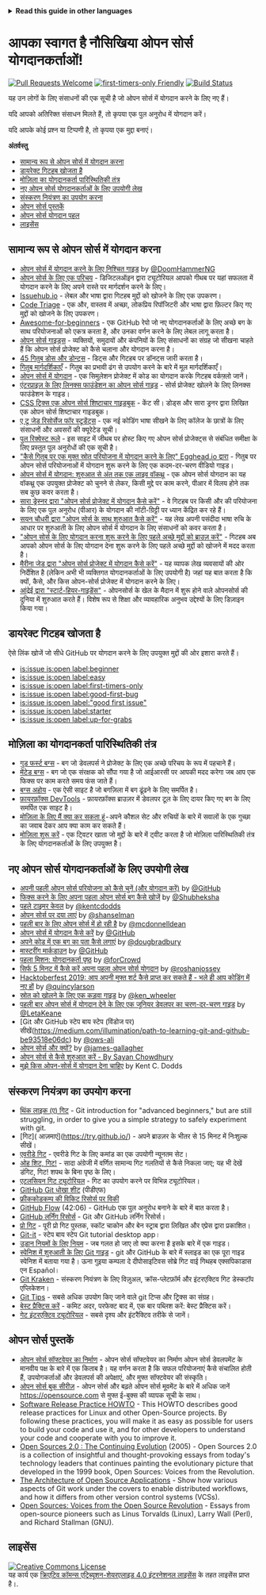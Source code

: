 <!-- Do not translate this -->
<details>
<summary>
<strong> Read this guide in other languages </strong>
</summary>
    <ul>
        <li><a href="./README.md"> English </a></li>
        <li><a href="./README-BN.md"> বাংলা </a></li>
        <li><a href="./README-CN.md"> 中文 </a></li>
        <li><a href="./README-RU.md"> русский </a></li>
        <li><a href="./README-RO.md"> Românesc </a></li>
        <li><a href="./README-IT.md"> Italiano </a></li>
        <li><a href="./README-ES.md"> Español </a></li>
        <li><a href="./README-pt-BR.md"> Português (BR) </a></li>
        <li><a href="./README-DE.md"> Deutsch </a></li>
        <li><a href="./README-GR.md"> Ελληνικά </a></li>
        <li><a href="./README-FR.md"> Français </a></li>
        <li><a href="./README-KO.md"> 한국어 </a></li>
        <li><a href="./README-JA.md"> 日本語 </a></li>
        <li><a href="./README-HI.md"> हिंदी </a></li>
    </ul>
</details>
<!-- Do not translate this -->

# आपका स्वागत है नौसिखिया ओपन सोर्स योगदानकर्ताओं!

[![Pull Requests Welcome](https://img.shields.io/badge/PRs-welcome-brightgreen.svg?style=flat)](http://makeapullrequest.com)
[![first-timers-only Friendly](https://img.shields.io/badge/first--timers--only-friendly-blue.svg)](https://www.firsttimersonly.com/)
[![Build Status](https://api.travis-ci.org/freeCodeCamp/how-to-contribute-to-open-source.svg?branch=master)](https://travis-ci.org/freeCodeCamp/how-to-contribute-to-open-source)

यह उन लोगों के लिए संसाधनों की एक सूची है जो ओपन सोर्स में योगदान करने के लिए नए हैं।

यदि आपको अतिरिक्त संसाधन मिलते हैं, तो कृपया एक पुल अनुरोध में योगदान करें।

यदि आपके कोई प्रश्न या टिप्पणी है, तो कृपया एक मुद्दा बनाएं।

**अंतर्वस्तु**

- [सामान्य रूप से ओपन सोर्स में योगदान करना](#contributing-to-open-source-in-general)
- [डायरेक्ट गिटहब खोजता है](#direct-github-searches)
- [मोज़िला का योगदानकर्ता पारिस्थितिकी तंत्र](#mozillas-contributor-ecosystem)
- [नए ओपन सोर्स योगदानकर्ताओं के लिए उपयोगी लेख](#useful-articles-for-new-open-source-contributors)
- [संस्करण नियंत्रण का उपयोग करना](#using-version-control)
- [ओपन सोर्स पुस्तकें](#open-source-books)
- [ओपन सोर्स योगदान पहल](#open-source-contribution-initiatives)
- [लाइसेंस](#license)

## सामान्य रूप से ओपन सोर्स में योगदान करना
- [ओपन सोर्स में योगदान करने के लिए निश्चित गाइड](https://www.freecodecamp.org/news/the-definitive-guide-to-contributing-to-open-source-900d5f9f2282/) by [@DoomHammerNG](https://twitter.com/DoomHammerNG)
- [ओपन सोर्स के लिए एक परिचय](https://www.digitalocean.com/community/tutorial_series/an-introduction-to-open-source) - डिजिटलऑइन द्वारा ट्यूटोरियल आपको गीथब पर यहां सफलता में योगदान करने के लिए अपने रास्ते पर मार्गदर्शन करने के लिए।
- [Issuehub.io](http://issuehub.io/) - लेबल और भाषा द्वारा गिटहब मुद्दों को खोजने के लिए एक उपकरण।
- [Code Triage](https://www.codetriage.com/) - एक और, वास्तव में अच्छा, लोकप्रिय रिपॉजिटरी और भाषा द्वारा फ़िल्टर किए गए मुद्दों को खोजने के लिए उपकरण।
- [Awesome-for-beginners](https://github.com/MunGell/awesome-for-beginners) - एक GitHub रेपो जो नए योगदानकर्ताओं के लिए अच्छे बग के साथ परियोजनाओं को एकत्र करता है, और उनका वर्णन करने के लिए लेबल लागू करता है।
- [ओपन सोर्स गाइड्स](https://opensource.guide/) - व्यक्तियों, समुदायों और कंपनियों के लिए संसाधनों का संग्रह जो सीखना चाहते हैं कि ओपन सोर्स प्रोजेक्ट को कैसे चलाना और योगदान करना है।
- [45 गितुब डोस और डोन्ट्स](https://hackernoon.com/45-github-issues-dos-and-donts-dfec9ab4b612) - डिट्स और गिटहब पर डॉनट्स जारी करता है।
- [गितुब मार्गदर्शिकाएँ](https://guides.github.com/) - गितुब का प्रभावी ढंग से उपयोग करने के बारे में मूल मार्गदर्शिकाएँ।
- [ओपन सोर्स में योगदान](https://github.com/danthareja/contribute-to-open-source) - एक सिमुलेशन प्रोजेक्ट में कोड का योगदान करके गिटहब वर्कफ़्लो जानें।
- [एंटरप्राइज़ के लिए लिनक्स फाउंडेशन का ओपन सोर्स गाइड](https://www.linuxfoundation.org/resources/open-source-guides/) - सोर्स प्रोजेक्ट खोलने के लिए लिनक्स फाउंडेशन के गाइड।
- [CSS ट्रिक्स एक ओपन सोर्स शिष्टाचार गाइडबुक](https://css-tricks.com/open-source-etiquette-guidebook/) - केंट सी। डोड्स और सारा ड्रनर द्वारा लिखित एक ओपन सोर्स शिष्टाचार गाइडबुक।
- [ए टू जेड रिसोर्सेज फॉर स्टूडेंट्स](https://github.com/dipakkr/A-to-Z-Resources-for-Students) - एक नई कोडिंग भाषा सीखने के लिए कॉलेज के छात्रों के लिए संसाधनों और अवसरों की क्यूरेटेड सूची।
- [पुल रिक्वेस्ट रूले](http://www.pullrequestroulette.com/) - इस साइट में जीथब पर होस्ट किए गए ओपन सोर्स प्रोजेक्ट्स से संबंधित समीक्षा के लिए प्रस्तुत पुल अनुरोधों की एक सूची है।
- ["कैसे गितुब पर एक मुक्त स्रोत परियोजना में योगदान करने के लिए" Egghead.io द्वारा](https://egghead.io/courses/how-to-contribute-to-an-open-source-project-on-github) - गितुब पर ओपन सोर्स परियोजनाओं में योगदान शुरू करने के लिए एक कदम-दर-चरण वीडियो गाइड।
- [ओपन सोर्स में योगदान: शुरुआत से अंत तक एक लाइव वॉकथ्रू](https://medium.com/@kevinjin/contributing-to-open-source-walkthrough-part-0-b3dc43e6b720) - एक ओपन सोर्स योगदान का यह वॉकथ्रू एक उपयुक्त प्रोजेक्ट को चुनने से लेकर, किसी मुद्दे पर काम करने, पीआर में विलय होने तक सब कुछ कवर करता है।
- [सारा ड्रेस्नर द्वारा "ओपन सोर्स प्रोजेक्ट में योगदान कैसे करें"](https://css-tricks.com/how-to-contribute-to-an-open-source-project/) - वे गिटहब पर किसी और की परियोजना के लिए एक पुल अनुरोध (पीआर) के योगदान की नॉटी-ग्रिट्टी पर ध्यान केंद्रित कर रहे हैं।
- [सयन चौधरी द्वारा "ओपन सोर्स के साथ शुरुआत कैसे करें"](https://www.hackerearth.com:443/getstarted-opensource/) - यह लेख अपनी पसंदीदा भाषा रुचि के आधार पर शुरुआती के लिए ओपन सोर्स में योगदान के लिए संसाधनों को कवर करता है।
- ["ओपन सोर्स के लिए योगदान करना शुरू करने के लिए पहले अच्छे मुद्दों को ब्राउज़ करें"](https://github.blog/2020-01-22-browse-good-first-issues-to-start-contributing-to-open-source/) - गिटहब अब आपको ओपन सोर्स के लिए योगदान देना शुरू करने के लिए पहले अच्छे मुद्दों को खोजने में मदद करता है।
- [मैरीना जेड द्वारा "ओपन सोर्स प्रोजेक्ट में योगदान कैसे करें"](https://rubygarage.org/blog/how-contribute-to-open-source-projects) - यह व्यापक लेख व्यवसायों की ओर निर्देशित है (लेकिन अभी भी व्यक्तिगत योगदानकर्ताओं के लिए उपयोगी है) जहां यह बात करता है कि क्यों, कैसे, और किस ओपन-सोर्स प्रोजेक्ट में योगदान करने के लिए।
- [आंद्रेई द्वारा "स्टार्ट-हियर-गाइडेंस"](https://github.com/zero-to-mastery/start-here-guidelines) -
ओपनसोर्स के खेल के मैदान में शुरू होने वाले ओपनसोर्स की दुनिया में शुरुआत करते हैं। विशेष रूप से शिक्षा और व्यावहारिक अनुभव उद्देश्यों के लिए डिज़ाइन किया गया।

## डायरेक्ट गिटहब खोजता है
ऐसे लिंक खोजें जो सीधे GitHub पर योगदान करने के लिए उपयुक्त मुद्दों की ओर इशारा करते हैं।
- [is:issue is:open label:beginner](https://github.com/search?utf8=%E2%9C%93&q=is%3Aissue+is%3Aopen+label%3Abeginner)
- [is:issue is:open label:easy](https://github.com/search?utf8=%E2%9C%93&q=is%3Aissue+is%3Aopen+label%3Aeasy)
- [is:issue is:open label:first-timers-only](https://github.com/search?utf8=%E2%9C%93&q=is%3Aissue+is%3Aopen+label%3Afirst-timers-only)
- [is:issue is:open label:good-first-bug](https://github.com/search?utf8=%E2%9C%93&q=is%3Aissue+is%3Aopen+label%3Agood-first-bug)
- [is:issue is:open label:"good first issue"](https://github.com/search?utf8=%E2%9C%93&q=is%3Aissue+is%3Aopen+label%3A"good+first+issue")
- [is:issue is:open label:starter](https://github.com/search?utf8=%E2%9C%93&q=is%3Aissue+is%3Aopen+label%3Astarter)
- [is:issue is:open label:up-for-grabs](https://github.com/search?utf8=%E2%9C%93&q=is%3Aissue+is%3Aopen+label%3Aup-for-grabs)

## मोज़िला का योगदानकर्ता पारिस्थितिकी तंत्र
- [गुड फर्स्ट बग्स](https://bugzil.la/sw:%22[good%20first%20bug]%22&limit=0) - बग जो डेवलपर्स ने प्रोजेक्ट के लिए एक अच्छे परिचय के रूप में पहचाने हैं।
- [मेंटेड बग्स](https://bugzilla.mozilla.org/buglist.cgi?quicksearch=mentor%3A%40) - बग जो एक संरक्षक को सौंपा गया है जो आईआरसी पर आपकी मदद करेगा जब आप एक फिक्स पर काम करते समय फंस जाते हैं।
- [बग्स अहोय](https://www.joshmatthews.net/bugsahoy/) - एक ऐसी साइट है जो बगज़िला में बग ढूंढने के लिए समर्पित है।
- [फ़ायरफ़ॉक्स DevTools](http://firefox-dev.tools/) - फ़ायरफ़ॉक्स ब्राउज़र में डेवलपर टूल के लिए दायर किए गए बग के लिए समर्पित एक साइट है।
- [मोज़िला के लिए मैं क्या कर सकता हूं](https://whatcanidoformozilla.org/) - अपने कौशल सेट और रुचियों के बारे में सवालों के एक गुच्छा का जवाब देकर आप क्या काम कर सकते हैं।
- [मोज़िला शुरू करें](https://twitter.com/StartMozilla) - एक ट्विटर खाता जो मुद्दों के बारे में ट्वीट करता है जो मोज़िला पारिस्थितिकी तंत्र के लिए योगदानकर्ताओं के लिए उपयुक्त है।

## नए ओपन सोर्स योगदानकर्ताओं के लिए उपयोगी लेख
- [अपनी पहली ओपन सोर्स परियोजना को कैसे चुनें (और योगदान करें)](https://github.com/collections/choosing-projects) by [@GitHub](https://github.com/github)
- [फिक्स करने के लिए अपना पहला ओपन सोर्स बग कैसे खोजें](https://www.freecodecamp.org/news/finding-your-first-open-source-project-or-bug-to-work-on-1712f651e5ba/) by [@Shubheksha](https://github.com/Shubheksha)
- [पहले टाइमर केवल](https://kentcdodds.com/blog/first-timers-only/) by [@kentcdodds](https://github.com/kentcdodds)
- [ओपन सोर्स पर दया लाएं](https://web.archive.org/web/20201009150545/https://www.hanselman.com/blog/bring-kindness-back-to-open-source) by [@shanselman](https://github.com/shanselman)
- [पहली बार के लिए ओपन सोर्स में हो रही है](https://www.nearform.com/blog/getting-into-open-source-for-the-first-time/) by [@mcdonnelldean](https://github.com/mcdonnelldean)
- [ओपन सोर्स में योगदान कैसे करें](https://opensource.guide/how-to-contribute/) by [@GitHub](https://github.com/github)
- [अपने कोड में एक बग का पता कैसे लगाएं](https://8thlight.com/blog/doug-bradbury/2016/06/29/how-to-find-bug-in-your-code.html) by [@dougbradbury](https://twitter.com/dougbradbury)
- [मास्टरींग मार्कडाउन](https://guides.github.com/features/mastering-markdown/) by [@GitHub](https://github.com/github)
- [पहला मिशन: योगदानकर्ता पृष्ठ](https://medium.com/@forCrowd/first-mission-contributors-page-df24e6e70705#.2v2g0no29) by [@forCrowd](https://github.com/forCrowd)
- [सिर्फ 5 मिनट में कैसे करें अपना पहला ओपन सोर्स योगदान](https://www.freecodecamp.org/news/how-to-make-your-first-open-source-contribution-in-just-5-minutes-aaad1fc59c9a/) by [@roshanjossey](https://github.com/Roshanjossey/)
- [Hacktoberfest 2019: आप अपनी मुफ्त शर्ट कैसे प्राप्त कर सकते हैं - भले ही आप कोडिंग में नए हों](https://www.freecodecamp.org/news/hacktoberfest-2018-how-you-can-get-your-free-shirt-even-if-youre-new-to-coding-96080dd0b01b/) by [@quincylarson](https://www.freecodecamp.org/news/author/quincylarson/)
- [स्रोत को खोलने के लिए एक कड़वा गाइड](https://medium.com/codezillas/a-bitter-guide-to-open-source-a8e3b6a3c1c4) by [@ken_wheeler](https://medium.com/@ken_wheeler)
- [पहली बार ओपन सोर्स में योगदान देने के लिए एक जूनियर डेवलपर का चरण-दर-चरण गाइड](https://hackernoon.com/contributing-to-open-source-the-sharks-are-photoshopped-47e22db1ab86) by [@LetaKeane](https://hackernoon.com/u/letakeane)
- [Git और GitHub स्टेप बाय स्टेप (विंडोज पर) सीखें(https://medium.com/illumination/path-to-learning-git-and-github-be93518e06dc) by [@ows-ali](https://medium.com/@ows_ali)
- [ओपन सोर्स और क्यों?](https://careerkarma.com/blog/open-source-projects-for-beginners/) by [@james-gallagher](https://careerkarma.com/blog/author/jamesgallagher/)
- [ओपन सोर्स से कैसे शुरुआत करें - By Sayan Chowdhury](https://www.hackerearth.com/getstarted-opensource/)
- [मुझे किस ओपन-सोर्स में योगदान देना चाहिए](https://kentcdodds.com/blog/what-open-source-project-should-i-contribute-to/) by Kent C. Dodds

## संस्करण नियंत्रण का उपयोग करना
- [थिंक लाइक (ए) गिट](http://think-like-a-git.net/) - Git introduction for "advanced beginners," but are still struggling, in order to give you a simple strategy to safely experiment with git.
- [गिट]( आज़माएं](https://try.github.io/) - अपने ब्राउज़र के भीतर से 15 मिनट में निःशुल्क सीखें।
- [एवरीडे गिट](https://git-scm.com/docs/giteveryday) - एवरीडे गिट के लिए कमांड का एक उपयोगी न्यूनतम सेट।
- [ओह शिट, गिट!](https://ohshitgit.com/) - सादा अंग्रेजी में वर्णित सामान्य गिट गलतियों से कैसे निकला जाए; यह भी देखें डंगिट, गिट! शपथ के बिना पृष्ठ के लिए।
- [एटलसियन गिट ट्यूटोरियल](https://www.atlassian.com/git/tutorials) - गिट का उपयोग करने पर विभिन्न ट्यूटोरियल।
- [GitHub Git धोखा शीट](https://education.github.com/git-cheat-sheet-education.pdf) (पीडीएफ)
- [फ्रीककोडकम्प की विकिट रिसोर्स पर विकी](https://forum.freecodecamp.org/t/wiki-git-resources/13136)
- [GitHub Flow](https://www.youtube.com/watch?v=juLIxo42A_s) (42:06) - GitHub एक पुल अनुरोध बनाने के बारे में बात करता है।
- [GitHub लर्निंग रिसोर्स](https://docs.github.com/en/free-pro-team@latest/github/getting-started-with-github/git-and-github-learning-resources) - Git और GitHub लर्निंग रिसोर्स।
- [प्रो गिट](https://git-scm.com/book/en/v2) - पूरी प्रो गिट पुस्तक, स्कॉट चाकोन और बेन स्ट्राब द्वारा लिखित और एप्रेस द्वारा प्रकाशित।
- [Git-it](https://github.com/jlord/git-it-electron) - स्टेप बाय स्टेप Git tutorial desktop app।
- [उड़ान नियमों के लिए नियम](https://github.com/k88hudson/git-flight-rules) - जब गलत हो जाए तो क्या करना है इसके बारे में एक गाइड।
- [स्पेनिश में शुरुआती के लिए Git गाइड](https://platzi.github.io/git-slides/#/) - git और GitHub के बारे में स्लाइड का एक पूरा गाइड स्पेनिश में बताया गया है। ऊना गुइया कम्पला दे दीपोसाइटिवस सोब्रे गिट वाई गिथहब एक्सपिकाडास एन Español।
- [Git Kraken](https://www.gitkraken.com/git-client) - संस्करण नियंत्रण के लिए विज़ुअल, क्रॉस-प्लेटफ़ॉर्म और इंटरएक्टिव गिट डेस्कटॉप एप्लिकेशन।
- [Git Tips](https://github.com/git-tips/tips) - सबसे अधिक उपयोग किए जाने वाले git टिप्स और ट्रिक्स का संग्रह।
- [बेस्ट प्रैक्टिस करें](https://sethrobertson.github.io/GitBestPractices/) - कमिट अदर, परफेक्ट बाद में, एक बार पब्लिश करें: बेस्ट प्रैक्टिस करें।
- [गेट इंटरएक्टिव ट्यूटोरियल](https://learngitbranching.js.org/) - सबसे दृश्य और इंटरैक्टिव तरीके से जानें।

## ओपन सोर्स पुस्तकें
- [ओपन सोर्स सॉफ्टवेयर का निर्माण](https://producingoss.com/) - ओपन सोर्स सॉफ्टवेयर का निर्माण ओपन सोर्स डेवलपमेंट के मानवीय पक्ष के बारे में एक किताब है। यह वर्णन करता है कि सफल परियोजनाएं कैसे संचालित होती हैं, उपयोगकर्ताओं और डेवलपर्स की अपेक्षाएं, और मुफ्त सॉफ्टवेयर की संस्कृति।
- [ओपन सोर्स बुक सीरीज़](https://opensource.com/resources/ebooks) - ओपन सोर्स और बढ़ते ओपन सोर्स मूवमेंट के बारे में अधिक जानें https://opensource.com से मुफ्त ई-बुक्स की व्यापक सूची के साथ।
- [Software Release Practice HOWTO](https://tldp.org/HOWTO/Software-Release-Practice-HOWTO/) - This HOWTO describes good release practices for Linux and other Open-Source projects. By following these practices, you will make it as easy as possible for users to build your code and use it, and for other developers to understand your code and cooperate with you to improve it.
- [Open Sources 2.0 : The Continuing Evolution](https://archive.org/details/opensources2.000diborich) (2005) - Open Sources 2.0 is a collection of insightful and thought-provoking essays from today's technology leaders that continues painting the evolutionary picture that developed in the 1999 book, Open Sources: Voices from the Revolution.
- [The Architecture of Open Source Applications](http://www.aosabook.org/en/git.html) - Show how various aspects of Git work under the covers to enable distributed workflows, and how it differs from other version control systems (VCSs).
- [Open Sources: Voices from the Open Source Revolution](https://www.oreilly.com/openbook/opensources/book/) - Essays from open-source pioneers such as Linus Torvalds (Linux), Larry Wall (Perl), and Richard Stallman (GNU).

## लाइसेंस
<a rel="license" href="https://creativecommons.org/licenses/by-sa/4.0/"><img alt="Creative Commons License" style="border-width:0" src="https://licensebuttons.net/l/by-sa/4.0/88x31.png" /></a><br />यह कार्य एक <a rel="license" href="https://creativecommons.org/licenses/by-sa/4.0/">क्रिएटिव कॉमन्स एट्रिब्यूशन-शेयरएलाइड 4.0 इंटरनेशनल लाइसेंस</a> के तहत लाइसेंस प्राप्त है।.
